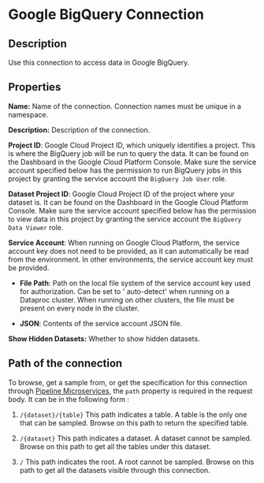 # Google BigQuery Connection

Description
-----------
Use this connection to access data in Google BigQuery.

Properties
----------
**Name:** Name of the connection. Connection names must be unique in a namespace.

**Description:** Description of the connection.

**Project ID**: Google Cloud Project ID, which uniquely identifies a project. This is where the BigQuery job will be run
to query the data. It can be found on the Dashboard in the Google Cloud Platform Console. Make sure the service account
specified below has the permission to run BigQuery jobs in this project by granting the service account
the `BigQuery Job User` role.

**Dataset Project ID**: Google Cloud Project ID of the project where your dataset is. It can be found on the Dashboard
in the Google Cloud Platform Console. Make sure the service account specified below has the permission to view data in
this project by granting the service account the `BigQuery Data Viewer` role.

**Service Account**: When running on Google Cloud Platform, the service account key does not need to be provided, as
it can automatically be read from the environment. In other environments, the service account key must be provided.

* **File Path**: Path on the local file system of the service account key used for authorization. Can be set to '
  auto-detect' when running on a Dataproc cluster. When running on other clusters, the file must be present on every
  node in the cluster.

* **JSON**: Contents of the service account JSON file.

**Show Hidden Datasets:** Whether to show hidden datasets.

Path of the connection
----------------------
To browse, get a sample from, or get the specification for this connection through 
[Pipeline Microservices](https://cdap.atlassian.net/wiki/spaces/DOCS/pages/975929350/Pipeline+Microservices), the `path`
property is required in the request body. It can be in the following form :

1. `/{dataset}/{table}`
   This path indicates a table. A table is the only one that can be sampled. Browse on this path to return the specified table.

2. `/{dataset}`
   This path indicates a dataset. A dataset cannot be sampled. Browse on this path to get all the tables under this dataset.

3. `/`
   This path indicates the root. A root cannot be sampled. Browse on this path to get all the datasets visible through this connection.
